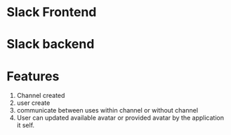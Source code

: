 # Slack Frontend
# Slack backend

# Features
1. Channel created
2. user create
3. communicate between uses within channel or without channel
4. User can updated available avatar or provided avatar by the application it self.

